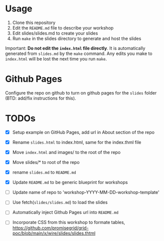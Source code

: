 # Usage

1. Clone this repository
2. Edit the `README.md` file to describe your workshop
3. Edit slides/slides.md to create your slides
4. Run `make` in the slides directory to generate and host the slides

Important:  **Do not edit the `index.html` file directly**.  It is
automatically generated from `slides.md` by the `make` command.  Any
edits you make to `index.html` will be lost the next time you run
`make`.

# Github Pages

Configure the repo on github to turn on github pages for the `slides`
folder (BTD: add/fix instructions for this).

# TODOs
- [x] Setup example on GitHub Pages, add url in About section of the repo
- [X] Rename `slides.html` to index.html, same for the index.thml file
- [X] Move `index.html` and images/ to the root of the repo
- [X] Move slides/\* to root of the repo
- [X] rename `slides.md` to `README.md`
- [X] Update `README.md` to be generic blueprint for workshops
- [ ] Update name of repo to 'workshop-YYYY-MM-DD-workshop-template'
- [ ] Use fetch(`slides/slides.md`) to load the slides
- [ ] Automatically inject Github Pages url into `README.md`
- [ ] Incorporate CSS from this workshop to formate tables, https://github.com/promisegrid/grid-poc/blob/main/x/wire/slides/slides.thtml









